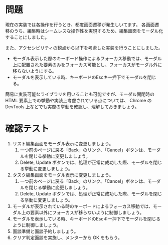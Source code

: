 # 問題

現在の実装では各操作を行うとき、都度画面遷移が発生しいてます。
各画面遷移のうち、編集時はシームレスな操作性を実現するため、編集画面をモーダル化することにしました。

また、アクセシビリティの観点から以下を考慮した実装を行うことにしました。
- モーダル表示した際のキーボード操作によるフォーカス移動では、モーダル上に配置された要素のみをフォーカス可能とし、フォーカスがモーダル外に移らないようにする。
- モーダルを表示している時、キーボードのEscキー押下でモーダルを閉じる。

簡易に実装可能なライブラリを用いることも可能ですが、モーダル開閉時の HTML 要素上での挙動や実装上考慮されている点については、
Chrome の DevTools 上などでも実際の挙動を確認し、理解しておきましょう。

# 確認テスト

1. リスト編集画面をモーダル表示に変更しましょう。
    1. 一つ前のページに戻る「Back」のリンク、「Cancel」ボタンは、モーダルを閉じる挙動に変更しましょう。
    2. Delete, Update ボタンでは、処理が正常に成功した際、モーダルを閉じる挙動に変更しましょう。
2. タスク編集画面をモーダル表示に変更しましょう。
    1. 一つ前のページに戻る「Back」のリンク、「Cancel」ボタンは、モーダルを閉じる挙動に変更しましょう。
    2. Delete, Update ボタンでは、処理が正常に成功した際、モーダルを閉じる挙動に変更しましょう。
3. モーダルが表示されている時のキーボードによるフォーカス移動では、モーダル上の要素以外にフォーカスが移らないように制御しましょう。
4. モーダルを表示している時、キーボードのEscキー押下でモーダルを閉じるように制御しましょう。
5. 面談準備と面談予約しましょう。
3. クリア判定面談を実施し、メンターから OK をもらう。
